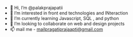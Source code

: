 - 👋 Hi, I’m @palakprajapatii
- 👀 I’m interested in front end technologies and INteraction
- 🌱 I’m currently learning Javascript, SQL , and python
- 💞️ I’m looking to collaborate on web and design projects 
- 📫 mail me - mailpragatiprajaapti@gmail.com

<!---
palakprajapatii/palakprajapatii is a ✨ special ✨ repository because its `README.md` (this file) appears on your GitHub profile.
You can click the Preview link to take a look at your changes.
--->
